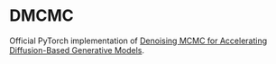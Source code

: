 # DMCMC

Official PyTorch implementation of [Denoising MCMC for Accelerating Diffusion-Based Generative Models](https://arxiv.org/abs/2209.14593).
